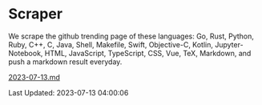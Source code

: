 # Scraper

We scrape the github trending page of these languages: Go, Rust, Python, Ruby, C++, C, Java, Shell, Makefile, Swift, Objective-C, Kotlin, Jupyter-Notebook, HTML, JavaScript, TypeScript, CSS, Vue, TeX, Markdown, and push a markdown result everyday.

[2023-07-13.md](https://github.com/yangwenmai/github-trending-backup/blob/master/2023-07-13.md)

Last Updated: 2023-07-13 04:00:06